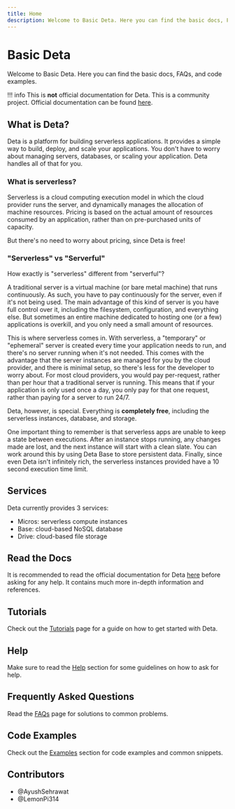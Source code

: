 ```yaml
---
title: Home
description: Welcome to Basic Deta. Here you can find the basic docs, FAQs, and code examples.
---
```


# Basic Deta
Welcome to Basic Deta. Here you can find the basic docs, FAQs, and code examples.

!!! info
    This is **not** official documentation for Deta. This is a community project.
    Official documentation can be found [here](https://docs.deta.sh/).

## What is Deta?

Deta is a platform for building serverless applications. It provides a simple way to build, deploy, and scale your applications.
You don't have to worry about managing servers, databases, or scaling your application. Deta handles all of that for you.

### What is serverless?
Serverless is a cloud computing execution model in which the cloud provider runs the server, and dynamically manages the allocation of machine resources.
Pricing is based on the actual amount of resources consumed by an application, rather than on pre-purchased units of capacity.

But there's no need to worry about pricing, since Deta is free!

### "Serverless" vs "Serverful"
How exactly is "serverless" different from "serverful"?

A traditional server is a virtual machine (or bare metal machine) that runs continuously.
As such, you have to pay continuously for the server, even if it's not being used.
The main advantage of this kind of server is you have full control over it, including the filesystem, configuration, and everything else.
But sometimes an entire machine dedicated to hosting one (or a few) applications is overkill, and you only need a small amount of resources.

This is where serverless comes in. With serverless, a "temporary" or "ephemeral" server is created every time your application needs to run, and there's no server running when it's not needed.
This comes with the advantage that the server instances are managed for you by the cloud provider, and there is minimal setup, so there's less for the developer to worry about.
For most cloud providers, you would pay per-request, rather than per hour that a traditional server is running. This means that if your application is only used once a day, you only pay for that one request, rather than paying for a server to run 24/7.

Deta, however, is special. Everything is **completely free**, including the serverless instances, database, and storage.

One important thing to remember is that serverless apps are unable to keep a state between executions.
After an instance stops running, any changes made are lost, and the next instance will start with a clean slate.
You can work around this by using Deta Base to store persistent data.
Finally, since even Deta isn't infinitely rich, the serverless instances provided have a 10 second execution time limit.

## Services
Deta currently provides 3 services:

- Micros: serverless compute instances
- Base: cloud-based NoSQL database
- Drive: cloud-based file storage

## Read the Docs
It is recommended to read the official documentation for Deta [here](https://docs.deta.sh/) before asking for any help.
It contains much more in-depth information and references.

## Tutorials
Check out the [Tutorials](/tutorials) page for a guide on how to get started with Deta.

## Help
Make sure to read the [Help](/help) section for some guidelines on how to ask for help.

## Frequently Asked Questions
Read the [FAQs](/faq) page for solutions to common problems.

## Code Examples
Check out the [Examples](/examples) section for code examples and common snippets.

## Contributors
- @AyushSehrawat
- @LemonPi314
